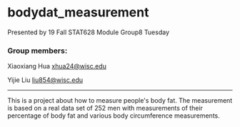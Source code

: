# bodydat_measurement

Presented by 19 Fall STAT628 Module Group8 Tuesday

### Group members:
Xiaoxiang Hua xhua24@wisc.edu

Yijie Liu liu854@wisc.edu

******

This is a project about how to measure people's body fat. The measurement is based on a real data set of 252 men with measurements of their percentage of body fat and various body circumference measurements.
